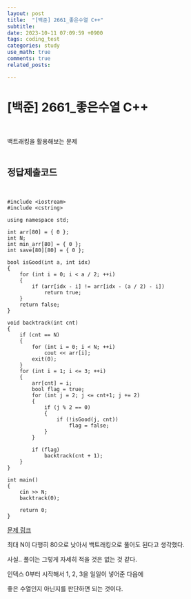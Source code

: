 ```yaml
---
layout: post
title:  "[백준] 2661_좋은수열 C++"
subtitle:   
date: 2023-10-11 07:09:59 +0900
tags: coding_test
categories: study
use_math: true
comments: true
related_posts:

---
```


# [백준] 2661_좋은수열 C++<br/>
<br/>

백트래킹을 활용해보는 문제<br/>
<br/>

## 정답제출코드<br/>
<br/>

```
#include <iostream>
#include <cstring>

using namespace std;

int arr[80] = { 0 };
int N;
int min_arr[80] = { 0 };
int save[80][80] = { 0 };

bool isGood(int a, int idx)
{
	for (int i = 0; i < a / 2; ++i)
	{
		if (arr[idx - i] != arr[idx - (a / 2) - i])
			return true;
	}
	return false;
}

void backtrack(int cnt)
{
	if (cnt == N)
	{
		for (int i = 0; i < N; ++i)
			cout << arr[i];
		exit(0);
	}
	for (int i = 1; i <= 3; ++i)
	{
		arr[cnt] = i;
		bool flag = true;
		for (int j = 2; j <= cnt+1; j += 2)
		{
			if (j % 2 == 0)
			{
				if (!isGood(j, cnt))
					flag = false;
			}
		}

		if (flag)
			backtrack(cnt + 1);
	}
}

int main()
{
	cin >> N;
	backtrack(0);

	return 0;
}
```

[문제 링크](https://www.acmicpc.net/problem/2661)

최대 N이 다행히 80으로 낮아서 백트래킹으로 풀어도 된다고 생각했다.<br/>

사실.. 풀이는 그렇게 자세히 적을 것은 없는 것 같다.<br/>

인덱스 0부터 시작해서 1, 2, 3을 일일이 넣어준 다음에<br/>

좋은 수열인지 아닌지를 판단하면 되는 것이다.<br/>